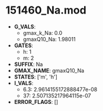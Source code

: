 # 151460_Na.mod

- **G_VALS**:
  - gmax_k_Na: 0.0
  - gmaxQ10_Na: 1.98011
- **GATES**:
  - h: 1
  - m: 2
- **SUFFIX**: Na
- **GMAX_NAME**: gmaxQ10_Na
- **STATES**: ['m', 'h']
- **I_VALS**:
  - 6.3: 2.9614155172888477e-08
  - 37: 2.507135217964115e-07
- **ERROR_FLAGS**: []
